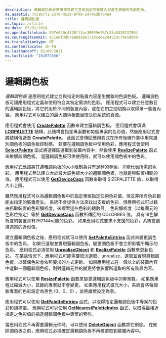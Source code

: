 ```yaml
---
description: 邏輯調色板是應用程式建立並與指定的裝置內容產生關聯的色調色板。
ms.assetid: 7cc86771-237d-4539-8f48-2474edb764a4
title: 邏輯調色板
ms.topic: article
ms.date: 05/31/2018
ms.openlocfilehash: 597e049c4320ff3ac30099e767c35a3438237904
ms.sourcegitcommit: 831e8f3db78ab820e1710cede244553c70e50500
ms.translationtype: MT
ms.contentlocale: zh-TW
ms.lasthandoff: 01/07/2021
ms.locfileid: "104972656"
---
```

# <a name="logical-palette"></a>邏輯調色板

*邏輯調色板* 是應用程式建立並與指定的裝置內容產生關聯的色調色板。 邏輯調色板可讓應用程式定義和使用符合其特定需求的色彩。 應用程式可以建立任意數目的邏輯調色板，將它們用於不同的裝置內容，或在它們之間切換以取得單一裝置內容。 應用程式可以建立的最大調色板數目取決於系統的資源。

應用程式會使用 [**CreatePalette**](/windows/desktop/api/Wingdi/nf-wingdi-createpalette) 函數來建立邏輯調色板。 應用程式會填滿 [**LOGPALETTE**](/windows/win32/api/wingdi/ns-wingdi-logpalette) 結構，此結構會指定專案數和每個專案的色彩值，然後應用程式會將結構傳遞至 **CreatePalette**。 此函式會傳回應用程式在所有後續作業中用來識別調色板的調色板控制碼。 若要在邏輯調色板中使用色彩，應用程式會使用 [**SelectPalette**](/windows/desktop/api/Wingdi/nf-wingdi-selectpalette) 函式將選擇區選取到裝置內容中，然後使用 [**RealizePalette**](/windows/desktop/api/Wingdi/nf-wingdi-realizepalette) 函式來瞭解該調色板。 當邏輯調色板可供使用時，就可以使用調色板中的色彩。

應用程式應該將其邏輯調色板的大小限制為只有足夠的專案，才能代表所需的色彩。 應用程式無法建立大於最大調色板大小的邏輯調色板，也就是與裝置相關的值。 應用程式可以使用 [**GetDeviceCaps**](/windows/desktop/api/Wingdi/nf-wingdi-getdevicecaps) 函數來取得 SIZEPALETTE 值，以取得大小上限。

雖然應用程式可以為邏輯調色板中的指定專案指定任何色彩值，但並非所有色彩都能由指定的裝置產生。 系統不會提供方法來找出支援的色彩，但應用程式可以藉由抓取裝置的色彩解析度，來探索這些色彩的總數目。 色彩解析度（以每圖元的色彩位指定）等於 [**GetDeviceCaps**](/windows/desktop/api/Wingdi/nf-wingdi-getdevicecaps) 函數所傳回的 COLORRES 值。 具有18色解析度的裝置具有262144可能的色彩。 如果應用程式要求不支援的色彩，系統會選擇適當的近似值。

建立邏輯調色板之後，應用程式就可以使用 [**SetPaletteEntries**](/windows/desktop/api/Wingdi/nf-wingdi-setpaletteentries) 函式來變更調色板中的色彩。 如果已選取並實現邏輯調色板，變更調色板不會立即影響所顯示的色彩。 應用程式必須使用 [**UnrealizeObject**](/windows/desktop/api/Wingdi/nf-wingdi-unrealizeobject) 和 [**RealizePalette**](/windows/desktop/api/Wingdi/nf-wingdi-realizepalette) 函數來更新色彩。 在某些情況下，應用程式可能需要取消選取、unrealize、選取並實現邏輯調色板，以確保色彩會依照要求的方式更新。 如果應用程式在一個以上的裝置內容中選取一個邏輯調色板，則對邏輯元件的變更將會影響所選取的所有裝置內容。

應用程式可以使用 [**ResizePalette**](/windows/desktop/api/Wingdi/nf-wingdi-resizepalette) 函數來變更邏輯調色板中的專案數。 如果應用程式縮減大小，其餘的專案就不會變更。 如果應用程式擴充大小，系統會將每個新專案的色彩設定為黑色 (0、0、0) ，並將旗標設定為零。

應用程式可以使用 [**GetPaletteEntries**](/windows/desktop/api/Wingdi/nf-wingdi-getpaletteentries) 函式，以取得指定邏輯調色板中專案的色彩和旗標值。 應用程式可以使用 [**GetNearestPaletteIndex**](/windows/desktop/api/Wingdi/nf-wingdi-getnearestpaletteindex) 函式，以取得最接近指定之色彩值的指定邏輯調色板中專案的索引。

當應用程式不再需要邏輯元件時，可以使用 [**DeleteObject**](/windows/desktop/api/Wingdi/nf-wingdi-deleteobject) 函數將它刪除。 在刪除調色板之前，應用程式必須確定邏輯調色板不再被選取到裝置內容中。

 

 



